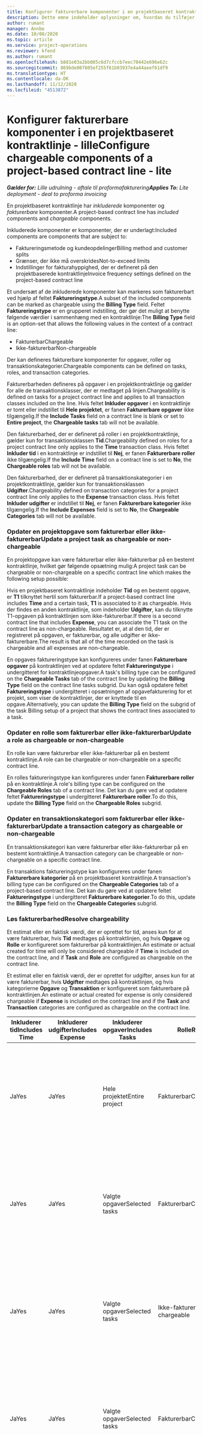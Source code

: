 ```yaml
---
title: Konfigurer fakturerbare komponenter i en projektbaseret kontraktlinje - lille
description: Dette emne indeholder oplysninger om, hvordan du tilføjer fakturerbare komponenter til kontraktlinjer i Project Operations.
author: rumant
manager: Annbe
ms.date: 10/08/2020
ms.topic: article
ms.service: project-operations
ms.reviewer: kfend
ms.author: rumant
ms.openlocfilehash: b881e03a2bb085c6d7cfccb7eec70442e696e62c
ms.sourcegitcommit: 869bde007805ef255f61b03937e4a44aeef61df9
ms.translationtype: HT
ms.contentlocale: da-DK
ms.lasthandoff: 11/12/2020
ms.locfileid: "4513872"
---
```

# <a name="configure-chargeable-components-of-a-project-based-contract-line---lite"></a><span data-ttu-id="175be-103">Konfigurer fakturerbare komponenter i en projektbaseret kontraktlinje - lille</span><span class="sxs-lookup"><span data-stu-id="175be-103">Configure chargeable components of a project-based contract line - lite</span></span>

<span data-ttu-id="175be-104">_**Gælder for:** Lille udrulning - aftale til proformafakturering_</span><span class="sxs-lookup"><span data-stu-id="175be-104">_**Applies To:** Lite deployment - deal to proforma invoicing_</span></span>

<span data-ttu-id="175be-105">En projektbaseret kontraktlinje har *inkluderede* komponenter og *fakturerbare* komponenter.</span><span class="sxs-lookup"><span data-stu-id="175be-105">A project-based contract line has *included* components and *chargeable* components.</span></span>

<span data-ttu-id="175be-106">Inkluderede komponenter er komponenter, der er underlagt:</span><span class="sxs-lookup"><span data-stu-id="175be-106">Included components are components that are subject to:</span></span>

  - <span data-ttu-id="175be-107">Faktureringsmetode og kundeopdelinger</span><span class="sxs-lookup"><span data-stu-id="175be-107">Billing method and customer splits</span></span>
  - <span data-ttu-id="175be-108">Grænser, der ikke må overskrides</span><span class="sxs-lookup"><span data-stu-id="175be-108">Not-to-exceed limits</span></span> 
  - <span data-ttu-id="175be-109">Indstillinger for fakturahyppighed, der er defineret på den projektbaserede kontraktlinje</span><span class="sxs-lookup"><span data-stu-id="175be-109">Invoice frequency settings defined on the project-based contract line</span></span>

<span data-ttu-id="175be-110">Et undersæt af de inkluderede komponenter kan markeres som fakturerbart ved hjælp af feltet **Faktureringstype**.</span><span class="sxs-lookup"><span data-stu-id="175be-110">A subset of the included components can be marked as chargeable using the **Billing Type** field.</span></span> <span data-ttu-id="175be-111">Feltet **Faktureringstype** er en grupperet indstilling, der gør det muligt at benytte følgende værdier i sammenhæng med en kontraktlinje:</span><span class="sxs-lookup"><span data-stu-id="175be-111">The **Billing Type** field is an option-set that allows the following values in the context of a contract line:</span></span>

  - <span data-ttu-id="175be-112">Fakturerbar</span><span class="sxs-lookup"><span data-stu-id="175be-112">Chargeable</span></span>
  - <span data-ttu-id="175be-113">Ikke-fakturerbar</span><span class="sxs-lookup"><span data-stu-id="175be-113">Non-chargeable</span></span>

<span data-ttu-id="175be-114">Der kan defineres fakturerbare komponenter for opgaver, roller og transaktionskategorier.</span><span class="sxs-lookup"><span data-stu-id="175be-114">Chargeable components can be defined on tasks, roles, and transaction categories.</span></span>

<span data-ttu-id="175be-115">Fakturerbarheden defineres på opgaver i en projektkontraktlinje og gælder for alle de transaktionsklasser, der er medtaget på linjen.</span><span class="sxs-lookup"><span data-stu-id="175be-115">Chargeability is defined on tasks for a project contract line and applies to all transaction classes included on the line.</span></span> <span data-ttu-id="175be-116">Hvis feltet **Inkluder opgaver** i en kontraktlinje er tomt eller indstillet til **Hele projektet**, er fanen **Fakturerbare opgaver** ikke tilgængelig.</span><span class="sxs-lookup"><span data-stu-id="175be-116">If the **Include Tasks** field on a contract line is blank or set to **Entire project**, the **Chargeable tasks** tab will not be available.</span></span>

<span data-ttu-id="175be-117">Den fakturerbarhed, der er defineret på roller i en projektkontraktlinje, gælder kun for transaktionsklassen **Tid**.</span><span class="sxs-lookup"><span data-stu-id="175be-117">Chargeability defined on roles for a project contract line only applies to the **Time** transaction class.</span></span> <span data-ttu-id="175be-118">Hvis feltet **Inkluder tid** i en kontraktlinje er indstillet til **Nej**, er fanen **Fakturerbare roller** ikke tilgængelig.</span><span class="sxs-lookup"><span data-stu-id="175be-118">If the **Include Time** field on a contract line is set to **No**, the **Chargeable roles** tab will not be available.</span></span>

<span data-ttu-id="175be-119">Den fakturerbarhed, der er defineret på transaktionskategorier i en projektkontraktlinje, gælder kun for transaktionsklassen **Udgifter**.</span><span class="sxs-lookup"><span data-stu-id="175be-119">Chargeability defined on transaction categories for a project contract line only applies to the **Expense** transaction class.</span></span> <span data-ttu-id="175be-120">Hvis feltet **Inkluder udgifter** er indstillet til **Nej**, er fanen **Fakturerbare kategorier** ikke tilgængelig.</span><span class="sxs-lookup"><span data-stu-id="175be-120">If the **Include Expenses** field is set to **No**, the **Chargeable Categories** tab will not be available.</span></span>

### <a name="update-a-project-task-as-chargeable-or-non-chargeable"></a><span data-ttu-id="175be-121">Opdater en projektopgave som fakturerbar eller ikke-fakturerbar</span><span class="sxs-lookup"><span data-stu-id="175be-121">Update a project task as chargeable or non-chargeable</span></span>

<span data-ttu-id="175be-122">En projektopgave kan være fakturerbar eller ikke-fakturerbar på en bestemt kontraktlinje, hvilket gør følgende opsætning mulig:</span><span class="sxs-lookup"><span data-stu-id="175be-122">A project task can be chargeable or non-chargeable on a specific contract line which makes the following setup possible:</span></span>

<span data-ttu-id="175be-123">Hvis en projektbaseret kontraktlinje indeholder **Tid** og en bestemt opgave, er **T1** tilknyttet hertil som fakturerbar.</span><span class="sxs-lookup"><span data-stu-id="175be-123">If a project-based contract line includes **Time** and a certain task, **T1** is associated to it as chargeable.</span></span> <span data-ttu-id="175be-124">Hvis der findes en anden kontraktlinje, som indeholder **Udgifter**, kan du tilknytte T1-opgaven på kontraktlinjen som ikke-fakturerbar.</span><span class="sxs-lookup"><span data-stu-id="175be-124">If there is a second contract line that includes **Expense**, you can associate the T1 task on the contract line as non-chargeable.</span></span> <span data-ttu-id="175be-125">Resultatet er, at al den tid, der er registreret på opgaven, er fakturerbar, og alle udgifter er ikke-fakturerbare.</span><span class="sxs-lookup"><span data-stu-id="175be-125">The result is that all of the time recorded on the task is chargeable and all expenses are non-chargeable.</span></span>

<span data-ttu-id="175be-126">En opgaves faktureringstype kan konfigureres under fanen **Fakturerbare opgaver** på kontraktlinjen ved at opdatere feltet **Faktureringstype** i undergitteret for kontraktlinjeopgaver.</span><span class="sxs-lookup"><span data-stu-id="175be-126">A task's billing type can be configured on the **Chargeable Tasks** tab of the contract line by updating the **Billing Type** field on the contract line tasks subgrid.</span></span> <span data-ttu-id="175be-127">Du kan også opdatere feltet **Faktureringstype** i undergitteret i opsætningen af opgavefakturering for et projekt, som viser de kontraktlinjer, der er knyttede til en opgave.</span><span class="sxs-lookup"><span data-stu-id="175be-127">Alternatively, you can update the **Billing Type** field on the subgrid of the task Billing setup of a project that shows the contract lines associated to a task.</span></span>

### <a name="update-a-role-as-chargeable-or-non-chargeable"></a><span data-ttu-id="175be-128">Opdater en rolle som fakturerbar eller ikke-fakturerbar</span><span class="sxs-lookup"><span data-stu-id="175be-128">Update a role as chargeable or non-chargeable</span></span>

<span data-ttu-id="175be-129">En rolle kan være fakturerbar eller ikke-fakturerbar på en bestemt kontraktlinje.</span><span class="sxs-lookup"><span data-stu-id="175be-129">A role can be chargeable or non-chargeable on a specific contract line.</span></span>

<span data-ttu-id="175be-130">En rolles faktureringstype kan konfigureres under fanen **Fakturerbare roller** på en kontraktlinje.</span><span class="sxs-lookup"><span data-stu-id="175be-130">A role's billing type can be configured on the **Chargeable Roles** tab of a contract line.</span></span> <span data-ttu-id="175be-131">Det kan du gøre ved at opdatere feltet **Faktureringstype** i undergitteret **Fakturerbare roller**.</span><span class="sxs-lookup"><span data-stu-id="175be-131">To do this, update the **Billing Type** field on the **Chargeable Roles** subgrid.</span></span>

### <a name="update-a-transaction-category-as-chargeable-or-non-chargeable"></a><span data-ttu-id="175be-132">Opdater en transaktionskategori som fakturerbar eller ikke-fakturerbar</span><span class="sxs-lookup"><span data-stu-id="175be-132">Update a transaction category as chargeable or non-chargeable</span></span>

<span data-ttu-id="175be-133">En transaktionskategori kan være fakturerbar eller ikke-fakturerbar på en bestemt kontraktlinje.</span><span class="sxs-lookup"><span data-stu-id="175be-133">A transaction category can be chargeable or non-chargeable on a specific contract line.</span></span>

<span data-ttu-id="175be-134">En transaktions faktureringstype kan konfigureres under fanen **Fakturerbare kategorier** på en projektbaseret kontraktlinje.</span><span class="sxs-lookup"><span data-stu-id="175be-134">A transaction's billing type can be configured on the **Chargeable Categories** tab of a project-based contract line.</span></span> <span data-ttu-id="175be-135">Det kan du gøre ved at opdatere feltet **Faktureringstype** i undergitteret **Fakturerbare kategorier**.</span><span class="sxs-lookup"><span data-stu-id="175be-135">To do this, update the **Billing Type** field on the **Chargeable Categories** subgrid.</span></span>

### <a name="resolve-chargeability"></a><span data-ttu-id="175be-136">Løs fakturerbarhed</span><span class="sxs-lookup"><span data-stu-id="175be-136">Resolve chargeability</span></span>

<span data-ttu-id="175be-137">Et estimat eller en faktisk værdi, der er oprettet for tid, anses kun for at være fakturerbar, hvis **Tid** medtages på kontraktlinjen, og hvis **Opgave** og **Rolle** er konfigureret som fakturerbar på kontraktlinjen.</span><span class="sxs-lookup"><span data-stu-id="175be-137">An estimate or actual created for time will only be considered chargeable if **Time** is included on the contract line, and if **Task** and **Role** are configured as chargeable on the contract line.</span></span>

<span data-ttu-id="175be-138">Et estimat eller en faktisk værdi, der er oprettet for udgifter, anses kun for at være fakturerbar, hvis **Udgifter** medtages på kontraktlinjen, og hvis kategorierne **Opgave** og **Transaktion** er konfigureret som fakturerbare på kontraktlinjen.</span><span class="sxs-lookup"><span data-stu-id="175be-138">An estimate or actual created for expense is only considered chargeable if **Expense** is included on the contract line and if the **Task** and **Transaction** categories are configured as chargeable on the contract line.</span></span>


| <span data-ttu-id="175be-139">Inkluderer tid</span><span class="sxs-lookup"><span data-stu-id="175be-139">Includes Time</span></span> | <span data-ttu-id="175be-140">Inkluderer udgifter</span><span class="sxs-lookup"><span data-stu-id="175be-140">Includes Expense</span></span> | <span data-ttu-id="175be-141">Inkluderer opgaver</span><span class="sxs-lookup"><span data-stu-id="175be-141">Includes Tasks</span></span> | <span data-ttu-id="175be-142">Rolle</span><span class="sxs-lookup"><span data-stu-id="175be-142">Role</span></span>           | <span data-ttu-id="175be-143">Kategori</span><span class="sxs-lookup"><span data-stu-id="175be-143">Category</span></span>       | <span data-ttu-id="175be-144">Opgave</span><span class="sxs-lookup"><span data-stu-id="175be-144">Task</span></span>                                                                                                      |
|---------------|------------------|----------------|----------------|----------------|-----------------------------------------------------------------------------------------------------------|
| <span data-ttu-id="175be-145">Ja</span><span class="sxs-lookup"><span data-stu-id="175be-145">Yes</span></span>           | <span data-ttu-id="175be-146">Ja</span><span class="sxs-lookup"><span data-stu-id="175be-146">Yes</span></span>              | <span data-ttu-id="175be-147">Hele projektet</span><span class="sxs-lookup"><span data-stu-id="175be-147">Entire project</span></span> | <span data-ttu-id="175be-148">Fakturerbar</span><span class="sxs-lookup"><span data-stu-id="175be-148">Chargeable</span></span>     | <span data-ttu-id="175be-149">Fakturerbar</span><span class="sxs-lookup"><span data-stu-id="175be-149">Chargeable</span></span>     | <span data-ttu-id="175be-150">Fakturering af en faktisk værdi for tid: **Fakturerbar**</span><span class="sxs-lookup"><span data-stu-id="175be-150">Billing on a Time actual: **Chargeable**</span></span> </br> <span data-ttu-id="175be-151">Faktureringstype på en faktisk værdi for en udgift: **Fakturerbar**</span><span class="sxs-lookup"><span data-stu-id="175be-151">Billing type on Expense actual: **Chargeable**</span></span>           |
| <span data-ttu-id="175be-152">Ja</span><span class="sxs-lookup"><span data-stu-id="175be-152">Yes</span></span>           | <span data-ttu-id="175be-153">Ja</span><span class="sxs-lookup"><span data-stu-id="175be-153">Yes</span></span>              | <span data-ttu-id="175be-154">Valgte opgaver</span><span class="sxs-lookup"><span data-stu-id="175be-154">Selected tasks</span></span> | <span data-ttu-id="175be-155">Fakturerbar</span><span class="sxs-lookup"><span data-stu-id="175be-155">Chargeable</span></span>     | <span data-ttu-id="175be-156">Fakturerbar</span><span class="sxs-lookup"><span data-stu-id="175be-156">Chargeable</span></span>     | <span data-ttu-id="175be-157">Fakturering af en faktisk værdi for tid: **Fakturerbar**</span><span class="sxs-lookup"><span data-stu-id="175be-157">Billing on a Time actual: **Chargeable**</span></span> </br> <span data-ttu-id="175be-158">Faktureringstype på en faktisk værdi for en udgift: **Fakturerbar**</span><span class="sxs-lookup"><span data-stu-id="175be-158">Billing type on Expense actual: **Chargeable**</span></span>           |
| <span data-ttu-id="175be-159">Ja</span><span class="sxs-lookup"><span data-stu-id="175be-159">Yes</span></span>           | <span data-ttu-id="175be-160">Ja</span><span class="sxs-lookup"><span data-stu-id="175be-160">Yes</span></span>              | <span data-ttu-id="175be-161">Valgte opgaver</span><span class="sxs-lookup"><span data-stu-id="175be-161">Selected tasks</span></span> | <span data-ttu-id="175be-162">Ikke-fakturerbar</span><span class="sxs-lookup"><span data-stu-id="175be-162">Non-chargeable</span></span> | <span data-ttu-id="175be-163">Fakturerbar</span><span class="sxs-lookup"><span data-stu-id="175be-163">Chargeable</span></span>     | <span data-ttu-id="175be-164">Fakturering af en faktisk værdi for tid: **Ikke-fakturerbar**</span><span class="sxs-lookup"><span data-stu-id="175be-164">Billing on a Time actual: **Non-chargeable**</span></span> </br> <span data-ttu-id="175be-165">Faktureringstype på en faktisk værdi for en udgift: **Fakturerbar**</span><span class="sxs-lookup"><span data-stu-id="175be-165">Billing type on Expense actual: **Chargeable**</span></span>       |
| <span data-ttu-id="175be-166">Ja</span><span class="sxs-lookup"><span data-stu-id="175be-166">Yes</span></span>           | <span data-ttu-id="175be-167">Ja</span><span class="sxs-lookup"><span data-stu-id="175be-167">Yes</span></span>              | <span data-ttu-id="175be-168">Valgte opgaver</span><span class="sxs-lookup"><span data-stu-id="175be-168">Selected tasks</span></span> | <span data-ttu-id="175be-169">Fakturerbar</span><span class="sxs-lookup"><span data-stu-id="175be-169">Chargeable</span></span>     | <span data-ttu-id="175be-170">Fakturerbar</span><span class="sxs-lookup"><span data-stu-id="175be-170">Chargeable</span></span>     | <span data-ttu-id="175be-171">Fakturering af en faktisk værdi for tid: **Ikke-fakturerbar**</span><span class="sxs-lookup"><span data-stu-id="175be-171">Billing on a Time actual: **Non-chargeable**</span></span> </br> <span data-ttu-id="175be-172">Faktureringstype på en faktisk værdi for en udgift: **Ikke-fakturerbar**</span><span class="sxs-lookup"><span data-stu-id="175be-172">Billing type on Expense actual:   **Non-chargeable**</span></span> |
| <span data-ttu-id="175be-173">Ja</span><span class="sxs-lookup"><span data-stu-id="175be-173">Yes</span></span>           | <span data-ttu-id="175be-174">Ja</span><span class="sxs-lookup"><span data-stu-id="175be-174">Yes</span></span>              | <span data-ttu-id="175be-175">Valgte opgaver</span><span class="sxs-lookup"><span data-stu-id="175be-175">Selected tasks</span></span> | <span data-ttu-id="175be-176">Ikke-fakturerbar</span><span class="sxs-lookup"><span data-stu-id="175be-176">Non-chargeable</span></span> | <span data-ttu-id="175be-177">Fakturerbar</span><span class="sxs-lookup"><span data-stu-id="175be-177">Chargeable</span></span>     | <span data-ttu-id="175be-178">Fakturering af en faktisk værdi for tid: **Ikke-fakturerbar**</span><span class="sxs-lookup"><span data-stu-id="175be-178">Billing on a Time actual: **Non-chargeable**</span></span> </br> <span data-ttu-id="175be-179">Faktureringstype på en faktisk værdi for en udgift: **Ikke-fakturerbar**</span><span class="sxs-lookup"><span data-stu-id="175be-179">Billing type on Expense actual:   **Non-chargeable**</span></span> |
| <span data-ttu-id="175be-180">Ja</span><span class="sxs-lookup"><span data-stu-id="175be-180">Yes</span></span>           | <span data-ttu-id="175be-181">Ja</span><span class="sxs-lookup"><span data-stu-id="175be-181">Yes</span></span>              | <span data-ttu-id="175be-182">Valgte opgaver</span><span class="sxs-lookup"><span data-stu-id="175be-182">Selected tasks</span></span> | <span data-ttu-id="175be-183">Ikke-fakturerbar</span><span class="sxs-lookup"><span data-stu-id="175be-183">Non-chargeable</span></span> | <span data-ttu-id="175be-184">Ikke-fakturerbar</span><span class="sxs-lookup"><span data-stu-id="175be-184">Non-chargeable</span></span> | <span data-ttu-id="175be-185">Fakturering af en faktisk værdi for tid: **Ikke-fakturerbar**</span><span class="sxs-lookup"><span data-stu-id="175be-185">Billing on a Time actual: **Non-chargeable**</span></span> </br> <span data-ttu-id="175be-186">Faktureringstype på en faktisk værdi for en udgift: **Ikke-fakturerbar**</span><span class="sxs-lookup"><span data-stu-id="175be-186">Billing type on Expense actual:   **Non-chargeable**</span></span> |
| <span data-ttu-id="175be-187">Nr.</span><span class="sxs-lookup"><span data-stu-id="175be-187">No</span></span>            | <span data-ttu-id="175be-188">Ja</span><span class="sxs-lookup"><span data-stu-id="175be-188">Yes</span></span>              | <span data-ttu-id="175be-189">Hele projektet</span><span class="sxs-lookup"><span data-stu-id="175be-189">Entire project</span></span> | <span data-ttu-id="175be-190">Kan ikke angives</span><span class="sxs-lookup"><span data-stu-id="175be-190">Can't be set</span></span>   | <span data-ttu-id="175be-191">Fakturerbar</span><span class="sxs-lookup"><span data-stu-id="175be-191">Chargeable</span></span>     | <span data-ttu-id="175be-192">Fakturering af en faktisk værdi for tid: **Ikke tilgængelig**</span><span class="sxs-lookup"><span data-stu-id="175be-192">Billing on a Time actual: **Not available**</span></span></br><span data-ttu-id="175be-193">Faktureringstype på en faktisk værdi for en udgift: **Fakturerbar**</span><span class="sxs-lookup"><span data-stu-id="175be-193">Billing type on Expense actual: **Chargeable**</span></span>          |
| <span data-ttu-id="175be-194">Nr.</span><span class="sxs-lookup"><span data-stu-id="175be-194">No</span></span>            | <span data-ttu-id="175be-195">Ja</span><span class="sxs-lookup"><span data-stu-id="175be-195">Yes</span></span>              | <span data-ttu-id="175be-196">Hele projektet</span><span class="sxs-lookup"><span data-stu-id="175be-196">Entire project</span></span> | <span data-ttu-id="175be-197">Kan ikke angives</span><span class="sxs-lookup"><span data-stu-id="175be-197">Can't be set</span></span>   | <span data-ttu-id="175be-198">Ikke-fakturerbar</span><span class="sxs-lookup"><span data-stu-id="175be-198">Non-chargeable</span></span> | <span data-ttu-id="175be-199">Fakturering af en faktisk værdi for tid: **Ikke tilgængelig**</span><span class="sxs-lookup"><span data-stu-id="175be-199">Billing on a Time actual: **Not available**</span></span></br> <span data-ttu-id="175be-200">Faktureringstype på en faktisk værdi for en udgift: **Ikke-fakturerbar**</span><span class="sxs-lookup"><span data-stu-id="175be-200">Billing type on Expense actual: **Non-chargeable**</span></span>     |
| <span data-ttu-id="175be-201">Ja</span><span class="sxs-lookup"><span data-stu-id="175be-201">Yes</span></span>           | <span data-ttu-id="175be-202">Nr.</span><span class="sxs-lookup"><span data-stu-id="175be-202">No</span></span>               | <span data-ttu-id="175be-203">Hele projektet</span><span class="sxs-lookup"><span data-stu-id="175be-203">Entire project</span></span> | <span data-ttu-id="175be-204">Fakturerbar</span><span class="sxs-lookup"><span data-stu-id="175be-204">Chargeable</span></span>     | <span data-ttu-id="175be-205">Kan ikke angives</span><span class="sxs-lookup"><span data-stu-id="175be-205">Can't be set</span></span>   | <span data-ttu-id="175be-206">Fakturering af en faktisk værdi for tid: **Fakturerbar**</span><span class="sxs-lookup"><span data-stu-id="175be-206">Billing on a Time actual: **Chargeable**</span></span> </br> <span data-ttu-id="175be-207">Faktureringstype på en faktisk værdi for en udgift: **Ikke tilgængelig**</span><span class="sxs-lookup"><span data-stu-id="175be-207">Billing type on Expense actual: **Not available**</span></span>        |
| <span data-ttu-id="175be-208">Ja</span><span class="sxs-lookup"><span data-stu-id="175be-208">Yes</span></span>           | <span data-ttu-id="175be-209">Nr.</span><span class="sxs-lookup"><span data-stu-id="175be-209">No</span></span>               | <span data-ttu-id="175be-210">Hele projektet</span><span class="sxs-lookup"><span data-stu-id="175be-210">Entire project</span></span> | <span data-ttu-id="175be-211">Ikke-fakturerbar</span><span class="sxs-lookup"><span data-stu-id="175be-211">Non-chargeable</span></span> | <span data-ttu-id="175be-212">Kan ikke angives</span><span class="sxs-lookup"><span data-stu-id="175be-212">Can't be set</span></span>   | <span data-ttu-id="175be-213">Fakturering af en faktisk værdi for tid: **Ikke-fakturerbar**</span><span class="sxs-lookup"><span data-stu-id="175be-213">Billing on a Time actual: **Non-chargeable**</span></span> </br><span data-ttu-id="175be-214">Faktureringstype på en faktisk værdi for en udgift: **Ikke tilgængelig**</span><span class="sxs-lookup"><span data-stu-id="175be-214">Billing type on Expense actual: **Not   available**</span></span>   |
